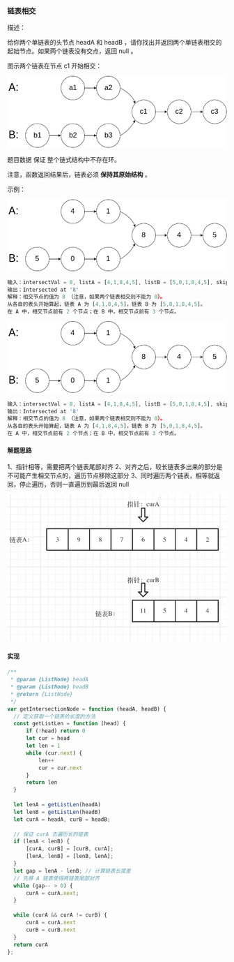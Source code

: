 ###  链表相交

描述：

给你两个单链表的头节点 headA 和 headB ，请你找出并返回两个单链表相交的起始节点。如果两个链表没有交点，返回 null 。

图示两个链表在节点 c1 开始相交：

![图 2](../../images/ecfc055c76800ebba3bc136fa2ed88cdae71d31a9b871b0f4010581eff693d89.png)  

题目数据 保证 整个链式结构中不存在环。

注意，函数返回结果后，链表必须 **保持其原始结构** 。

示例：

![图 3](../../images/a308142406bc9b85c978a9847fc6bc845321e21dd3200b6311fc1af45d0879bc.png)  


```js
输入：intersectVal = 8, listA = [4,1,8,4,5], listB = [5,0,1,8,4,5], skipA = 2, skipB = 3
输出：Intersected at '8'
解释：相交节点的值为 8 （注意，如果两个链表相交则不能为 0）。
从各自的表头开始算起，链表 A 为 [4,1,8,4,5]，链表 B 为 [5,0,1,8,4,5]。
在 A 中，相交节点前有 2 个节点；在 B 中，相交节点前有 3 个节点。
```


![图 4](../../images/a308142406bc9b85c978a9847fc6bc845321e21dd3200b6311fc1af45d0879bc.png)  

```js
输入：intersectVal = 8, listA = [4,1,8,4,5], listB = [5,0,1,8,4,5], skipA = 2, skipB = 3
输出：Intersected at '8'
解释：相交节点的值为 8 （注意，如果两个链表相交则不能为 0）。
从各自的表头开始算起，链表 A 为 [4,1,8,4,5]，链表 B 为 [5,0,1,8,4,5]。
在 A 中，相交节点前有 2 个节点；在 B 中，相交节点前有 3 个节点。
```

#### 解题思路

1、指针相等，需要把两个链表尾部对齐
2、对齐之后，较长链表多出来的部分是不可能产生相交节点的，遍历节点移除这部分
3、同时遍历两个链表，相等就返回，停止遍历，否则一直遍历到最后返回 null

![图 5](../../images/003fd3ec0ed3cd059875af765a5bdfd27a36654850cc95120a04fcaa1d5361a3.png)  


#### 实现

```js
/**
 * @param {ListNode} headA
 * @param {ListNode} headB
 * @return {ListNode}
 */
var getIntersectionNode = function (headA, headB) {
  // 定义获取一个链表的长度的方法
  const getListLen = function (head) {
      if (!head) return 0
      let cur = head
      let len = 1
      while (cur.next) {
          len++
          cur = cur.next
      }
      return len
  }

  let lenA = getListLen(headA)
  let lenB = getListLen(headB)
  let curA = headA, curB = headB;

  // 保证 curA 去遍历长的链表
  if (lenA < lenB) {
      [curA, curB] = [curB, curA];
      [lenA, lenB] = [lenB, lenA];
  }
  let gap = lenA - lenB; // 计算链表长度差
  // 先移 A 链表使得两链表尾部对齐
  while (gap-- > 0) {
      curA = curA.next;
  }

  while (curA && curA != curB) {
      curA = curA.next
      curB = curB.next
  }
  return curA
};
```